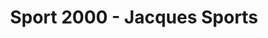 ---
title: "Sport 2000 - Jacques Sports"
url: /les-deux-alpes/sport-2000-jacques-sports/
shop: sports
---